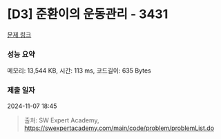 # [D3] 준환이의 운동관리 - 3431 

[문제 링크](https://swexpertacademy.com/main/code/problem/problemDetail.do?contestProbId=AWE_ZXcqAAMDFAV2) 

### 성능 요약

메모리: 13,544 KB, 시간: 113 ms, 코드길이: 635 Bytes

### 제출 일자

2024-11-07 18:45



> 출처: SW Expert Academy, https://swexpertacademy.com/main/code/problem/problemList.do